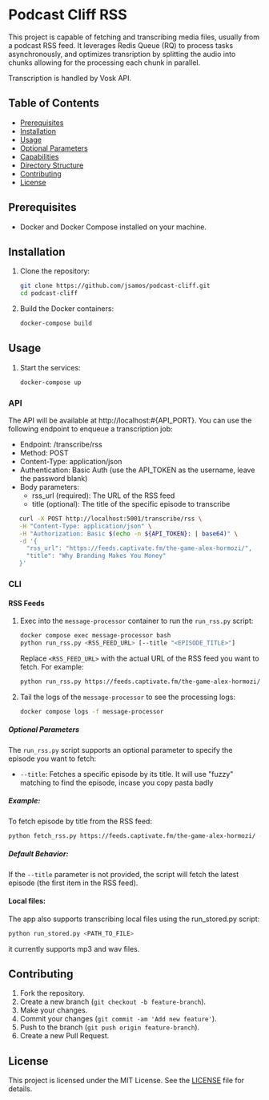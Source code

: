 # Podcast Cliff RSS

This project is capable of fetching and transcribing media files, usually from a podcast RSS feed. It leverages Redis Queue (RQ) to process tasks asynchronously, and optimizes transription by splitting the audio into chunks allowing for the processing each chunk in parallel.

Transcription is handled by Vosk API.

## Table of Contents

- [Prerequisites](#prerequisites)
- [Installation](#installation)
- [Usage](#usage)
- [Optional Parameters](#optional-parameters)
- [Capabilities](#capabilities)
- [Directory Structure](#directory-structure)
- [Contributing](#contributing)
- [License](#license)

## Prerequisites

- Docker and Docker Compose installed on your machine.

## Installation

1. Clone the repository:

    ```sh
    git clone https://github.com/jsamos/podcast-cliff.git
    cd podcast-cliff
    ```

2. Build the Docker containers:

    ```sh
    docker-compose build
    ```

## Usage

1. Start the services:

    ```sh
    docker-compose up
    ```

### API

The API will be available at http://localhost:#{API_PORT}. You can use the following endpoint to enqueue a transcription job:

- Endpoint: /transcribe/rss
- Method: POST
- Content-Type: application/json
- Authentication: Basic Auth (use the API_TOKEN as the username, leave the password blank)
- Body parameters:
  - rss_url (required): The URL of the RSS feed
  - title (optional): The title of the specific episode to transcribe

```sh
   curl -X POST http://localhost:5001/transcribe/rss \
   -H "Content-Type: application/json" \
   -H "Authorization: Basic $(echo -n ${API_TOKEN}: | base64)" \
   -d '{
     "rss_url": "https://feeds.captivate.fm/the-game-alex-hormozi/",
     "title": "Why Branding Makes You Money"
   }'
```

### CLI

#### RSS Feeds

1. Exec into the `message-processor` container to run the `run_rss.py` script:

    ```sh
    docker compose exec message-processor bash
    python run_rss.py <RSS_FEED_URL> [--title "<EPISODE_TITLE>"]
    ```

    Replace `<RSS_FEED_URL>` with the actual URL of the RSS feed you want to fetch. For example:

    ```sh
    python run_rss.py https://feeds.captivate.fm/the-game-alex-hormozi/
    ```

2. Tail the logs of the `message-processor` to see the processing logs:

    ```sh
    docker compose logs -f message-processor
    ```

##### Optional Parameters

The `run_rss.py` script supports an optional parameter to specify the episode you want to fetch:

- `--title`: Fetches a specific episode by its title. It will use "fuzzy" matching to find the episode, incase you copy pasta badly

##### Example:

To fetch episode by title from the RSS feed:

```sh
python fetch_rss.py https://feeds.captivate.fm/the-game-alex-hormozi/ --title 'Why Branding Makes You Money'
```

##### Default Behavior:

If the `--title` parameter is not provided, the script will fetch the latest episode (the first item in the RSS feed).

#### Local files:

The app also supports transcribing local files using the run_stored.py script:

```sh
python run_stored.py <PATH_TO_FILE>
```

it currently supports mp3 and wav files.

## Contributing

1. Fork the repository.
2. Create a new branch (`git checkout -b feature-branch`).
3. Make your changes.
4. Commit your changes (`git commit -am 'Add new feature'`).
5. Push to the branch (`git push origin feature-branch`).
6. Create a new Pull Request.

## License

This project is licensed under the MIT License. See the [LICENSE](LICENSE) file for details.
